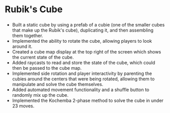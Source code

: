 <h1 align="left">Rubik's Cube</h1>

###

<p align="left">
  <ul>
    <li>Built a static cube by using a prefab of a cubie (one of the smaller cubes that make up the Rubik's cube), duplicating it, and then assembling them together.</li>
    <li>Implemented the ability to rotate the cube, allowing players to look around it.</li>
    <li>Created a cube map display at the top right of the screen which shows the current state of the cube.</li>
    <li>Added raycasts to read and store the state of the cube, which could then be passed to the cube map.</li>
    <li>Implemented side rotation and player interactivity by parenting the cubies around the centers that were being rotated, allowing them to manipulate and solve the cube themselves.</li>
    <li>Added automated movement functionality and a shuffle button to randomly mix up the cube.</li>
    <li>Implemented the Kochemba 2-phase method to solve the cube in under 23 moves.</li>
  </ul>
  </p>

###
